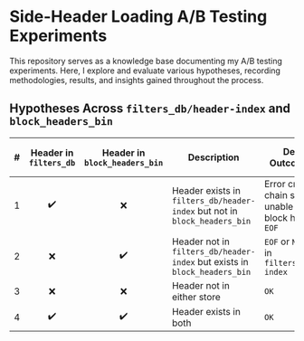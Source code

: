 # Side-Header Loading A/B Testing Experiments
This repository serves as a knowledge base documenting my A/B testing experiments. Here, I explore and evaluate various hypotheses, recording methodologies, results, and insights gained throughout the process.

## Hypotheses Across `filters_db/header-index` and `block_headers_bin`

| # | Header in `filters_db` | Header in `block_headers_bin` | Description                                                  | Default Outcome (`H₀`)                                         | Accepted or Rejected |
|---|:----------------------:|:-----------------------------:|--------------------------------------------------------------|----------------------------------------------------------------|:-------------------:|
| 1 | ✔️                     | ❌                            | Header exists in `filters_db/header-index` but not in `block_headers_bin` | Error creating chain service: unable to read block header: `EOF` | Accepted            |
| 2 | ❌                     | ✔️                            | Header not in `filters_db/header-index` but exists in `block_headers_bin` | `EOF` or `NotFound` in `filters/header-index`                  |                     |
| 3 | ❌                     | ❌                            | Header not in either store                                   | `OK`                                                           |                     |
| 4 | ✔️                     | ✔️                            | Header exists in both                                        | `OK`                                                           |                     |
